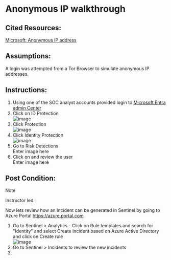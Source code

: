 # Anonymous IP walkthrough

## Cited Resources:
[Microsoft: Anonymous IP address](https://learn.microsoft.com/en-us/azure/active-directory/identity-protection/howto-identity-protection-simulate-risk#anonymous-ip-address) <br />

## Assumptions:
A login was attempted from a Tor Browser to simulate anonymous IP addresses.

## Instructions:
1. Using one of the SOC analyst accounts provided login to [Microsoft Entra admin Center](https://entra.microsoft.com/)
2. Click on ID Protection <br />
 ![image](https://github.com/Tungsten66/Scenarios/assets/40893034/990318ee-90e1-496b-8597-9a9f9c6cec12)
3. Click Protection <br />
![image](https://github.com/Tungsten66/Scenarios/assets/40893034/62418942-d780-48d5-b5eb-4d9203085d73)
4. Click Identity Protection <br />
![image](https://github.com/Tungsten66/Scenarios/assets/40893034/6e551c2c-19e0-43dc-9752-e5c469269418)
5. Go to Risk Detections  <br />
Enter image here
6. Click on and review the user  <br />
Enter image here



## Post Condition:

> [!NOTE]
> Instructor led

Now lets review how an Incident can be generated in Sentinel by going to Azure Portal https://azure.portal.com
1. Go to Sentinel > Analytics - Click on Rule templates and search for "Identity" and select Create incident based on Azure Active Directory and click on Create rule <br />
![image](https://github.com/Tungsten66/Scenarios/assets/40893034/98ad7e32-623f-4840-9d92-722dbd2a5896)
2. Go to Sentinel > Incidents to review the new incidents
3. 


